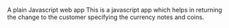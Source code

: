 A plain Javascript web app
This is a javascript app which helps in returning the change to the customer specifying the currency notes and coins. 
